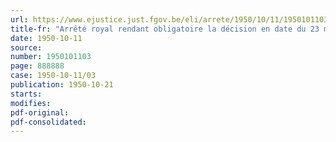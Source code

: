 ```yaml
---
url: https://www.ejustice.just.fgov.be/eli/arrete/1950/10/11/1950101103/justel
title-fr: "Arrêté royal rendant obligatoire la décision en date du 23 mars 1950 de la commission paritaire régionale du port d'Anvers, dénommée "Nationaal Comite der haven van Antwerpen""
date: 1950-10-11
source:
number: 1950101103
page: 888888
case: 1950-10-11/03
publication: 1950-10-21
starts:
modifies:
pdf-original:
pdf-consolidated:
---
```


